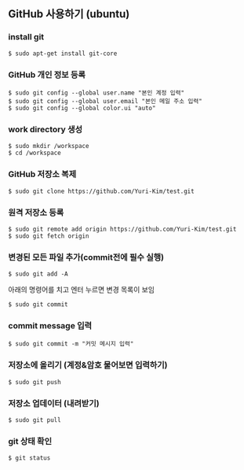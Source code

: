 ## GitHub 사용하기  (ubuntu)  

### install git  

    $ sudo apt-get install git-core  

### GitHub 개인 정보 등록  

    $ sudo git config --global user.name "본인 계정 입력"  
    $ sudo git config --global user.email "본인 메일 주소 입력"  
    $ sudo git config --global color.ui "auto"  

### work directory 생성  

    $ sudo mkdir /workspace  
    $ cd /workspace  

### GitHub 저장소 복제  

    $ sudo git clone https://github.com/Yuri-Kim/test.git  

### 원격 저장소 등록  

    $ sudo git remote add origin https://github.com/Yuri-Kim/test.git  
    $ sudo git fetch origin  

### 변경된 모든 파일 추가(commit전에 필수 실행)  

    $ sudo git add -A  

아래의 명령어를 치고 엔터 누르면 변경 목록이 보임  

    $ sudo git commit  

### commit message 입력  

    $ sudo git commit -m "커밋 메시지 입력"  

### 저장소에 올리기 (계정&암호 물어보면 입력하기)  

    $ sudo git push  

### 저장소 업데이터 (내려받기)  

    $ sudo git pull  

### git 상태 확인  

    $ git status  




<!--stackedit_data:
eyJoaXN0b3J5IjpbMTk1NDUwNDY0OF19
-->